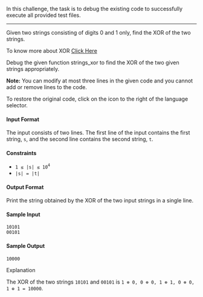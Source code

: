 In this challenge, the task is to debug the existing code to successfully execute all provided test files.

<hr>
Given two strings consisting of digits 0 and 1 only, find the XOR of the two strings.

To know more about XOR [Click Here](https://en.wikipedia.org/wiki/Exclusive_or)

Debug the given function strings_xor to find the XOR of the two given strings appropriately.

**Note:** You can modify at most three lines in the given code and you cannot add or remove lines to the code.

To restore the original code, click on the icon to the right of the language selector.

#### **Input Format**

The input consists of two lines. The first line of the input contains the first string, `s`, and the second line contains the second string, `t`.

#### **Constraints**

- `1 ≤ |s| ≤ 10`<sup>`4`</sup>
- `|s| = |t|`

#### **Output Format**

Print the string obtained by the XOR of the two input strings in a single line.

#### **Sample Input**

```
10101
00101
```

#### **Sample Output**

```
10000
```

Explanation

The XOR of the two strings `10101` and `00101` is `1 ⊕ 0, 0 ⊕ 0, 1 ⊕ 1, 0 ⊕ 0, 1 ⊕ 1 = 10000`.
